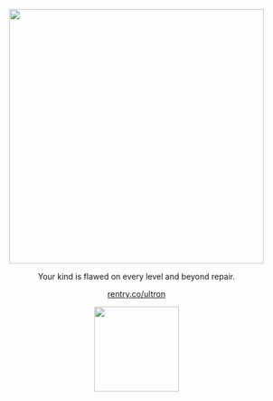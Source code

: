 <p align="center">
<img src="https://file.garden/Z0ycTKooXlCeCaIt/Other/1500x500.png" width="450" >
  </p>
<p align="center">
Your kind is flawed on every level and beyond repair.</p>
  <p align="center">
<a href="https://rentry.co/ultron" rel="nofollow">rentry.co/ultron</a>
</p>
<p align="center">
<img src="https://file.garden/Z0ycTKooXlCeCaIt/Other/magicmachine" width="150" >
  </p>
